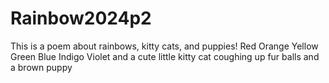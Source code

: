 # Rainbow2024p2
This is a poem about rainbows, kitty cats, and puppies! 
Red
Orange
Yellow 
Green
Blue
Indigo
Violet
and a cute little kitty cat coughing up fur balls and a brown puppy
